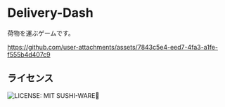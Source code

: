 # Delivery-Dash
荷物を運ぶゲームです。  

https://github.com/user-attachments/assets/7843c5e4-eed7-4fa3-a1fe-f555b4d407c9

## ライセンス 
![LICENSE: MIT SUSHI-WARE🍣](https://raw.githubusercontent.com/watasuke102/mit-sushi-ware/master/MIT-SUSHI-WARE.svg)
